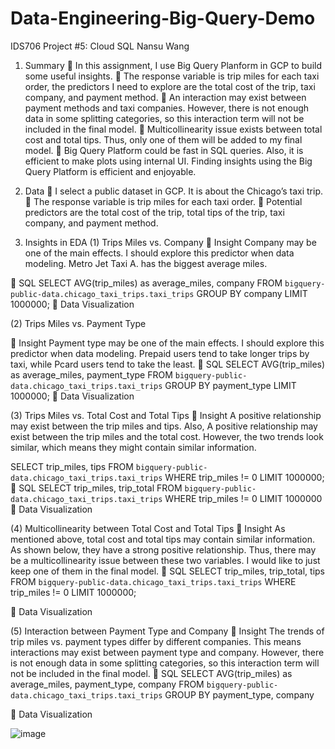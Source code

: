 # Data-Engineering-Big-Query-Demo
IDS706 Project #5: Cloud SQL
Nansu Wang

1.	Summary
	In this assignment, I use Big Query Planform in GCP to build some useful insights.
	The response variable is trip miles for each taxi order, the predictors I need to explore are the total cost of the trip, taxi company, and payment method.
	An interaction may exist between payment methods and taxi companies. However, there is not enough data in some splitting categories, so this interaction term will not be included in the final model.
	Multicollinearity issue exists between total cost and total tips. Thus, only one of them will be added to my final model.
	Big Query Platform could be fast in SQL queries. Also, it is efficient to make plots using internal UI. Finding insights using the Big Query Platform is efficient and enjoyable.

2.	Data
	I select a public dataset in GCP. It is about the Chicago’s taxi trip.
	The response variable is trip miles for each taxi order.
	Potential predictors are the total cost of the trip, total tips of the trip, taxi company, and payment method.

3.	Insights in EDA
(1)	Trips Miles vs. Company
	Insight
Company may be one of the main effects. I should explore this predictor when data modeling.
Metro Jet Taxi A. has the biggest average miles.

	SQL
SELECT AVG(trip_miles) as average_miles, company 
FROM `bigquery-public-data.chicago_taxi_trips.taxi_trips` 
GROUP BY company
LIMIT 1000000;
	Data Visualization
 

(2)	Trips Miles vs. Payment Type

	Insight
Payment type may be one of the main effects. I should explore this predictor when data modeling.
Prepaid users tend to take longer trips by taxi, while Pcard users tend to take the least.
	SQL
SELECT AVG(trip_miles) as average_miles, payment_type 
FROM `bigquery-public-data.chicago_taxi_trips.taxi_trips` 
GROUP BY payment_type 
LIMIT 1000000;
	Data Visualization
 

(3)	Trips Miles vs. Total Cost and Total Tips
	Insight
A positive relationship may exist between the trip miles and tips. Also, A positive relationship may exist between the trip miles and the total cost. However, the two trends look similar, which means they might contain similar information.

SELECT trip_miles, tips 
FROM `bigquery-public-data.chicago_taxi_trips.taxi_trips` 
WHERE trip_miles != 0
LIMIT 1000000;
	SQL
SELECT trip_miles, trip_total
FROM `bigquery-public-data.chicago_taxi_trips.taxi_trips` 
WHERE trip_miles != 0
LIMIT 1000000
	Data Visualization
 

 
(4)	Multicollinearity between Total Cost and Total Tips
	Insight
As mentioned above, total cost and total tips may contain similar information. As shown below, they have a strong positive relationship. Thus, there may be a multicollinearity issue between these two variables. I would like to just keep one of them in the final model.
	SQL
SELECT trip_miles, trip_total, tips
FROM `bigquery-public-data.chicago_taxi_trips.taxi_trips` 
WHERE trip_miles != 0
LIMIT 1000000;






	Data Visualization
 

(5)	Interaction between Payment Type and Company
	Insight
The trends of trip miles vs. payment types differ by different companies. This means interactions may exist between payment type and company.
However, there is not enough data in some splitting categories, so this interaction term will not be included in the final model.
	SQL
SELECT AVG(trip_miles) as average_miles, payment_type, company 
FROM `bigquery-public-data.chicago_taxi_trips.taxi_trips` 
GROUP BY payment_type, company

	Data Visualization
 
![image](https://user-images.githubusercontent.com/89489224/134753977-dd125ba2-6aa6-4c67-8f9c-cdb313f99838.png)

